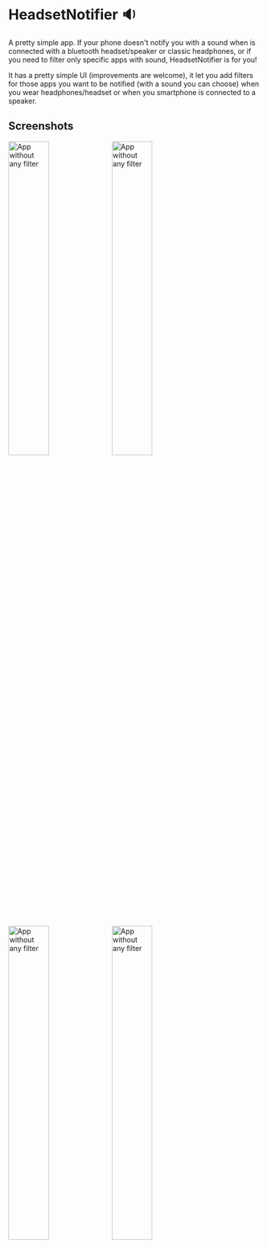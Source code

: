 # HeadsetNotifier :sound:
A pretty simple app. If your phone doesn't notify you with a sound when is connected with a bluetooth headset/speaker or classic headphones, or if you need to filter only specific apps with sound, HeadsetNotifier is for you!

It has a pretty simple UI (improvements are welcome), it let you add filters for those apps you want to be notified (with a sound you can choose) when you wear headphones/headset or when you smartphone is connected to a speaker.

## Screenshots
<img src="https://i.imgur.com/jBqO6zM.png" alt="App without any filter" width="40%"/>
<img src="https://i.imgur.com/7x5lelW.png" alt="App without any filter" width="40%"/>
<img src="https://i.imgur.com/tkMb0Qi.png" alt="App without any filter" width="40%"/>
<img src="https://i.imgur.com/2mvx5dz.png" alt="App without any filter" width="40%"/>
